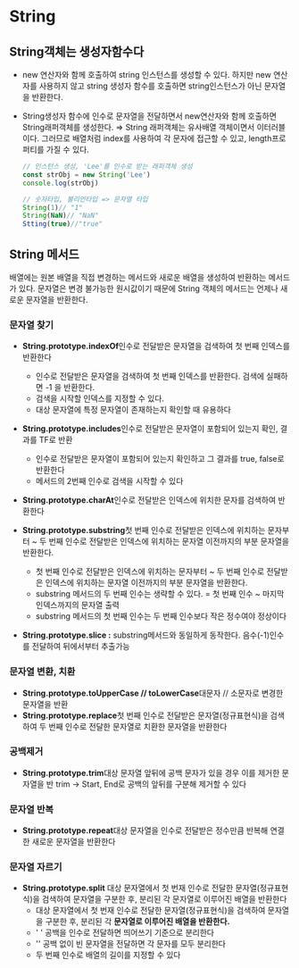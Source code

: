# String

## String객체는 생성자함수다

- new 연산자와 함께 호출하여 string 인스턴스를 생성할 수 있다. 하지만 new 연산자를 사용하지 않고 string 생성자 함수를 호출하면 string인스턴스가 아닌 문자열을 반환한다.
- String생성자 함수에 인수로 문자열을 전달하면서 new연산자와 함께 호출하면 String래퍼객체를 생성한다. ⇒ String 래퍼객체는 유사배열 객체이면서 이터러블이다. 그러므로 배열처럼 index를 사용하여 각 문자에 접근할 수 있고, length프로퍼티를 가질 수 있다.
    
    ```jsx
    // 인스턴스 생성, 'Lee'를 인수로 받는 래퍼객체 생성
    const strObj = new String('Lee')
    console.log(strObj)
    
    // 숫자타입, 불리언타입 => 문자열 타입
    String(1)// "1"
    String(NaN)// "NaN"
    Stting(true)//"true"
    ```

## **String 메서드**

배열에는 원본 배열을 직접 변경하는 메서드와 새로운 배열을 생성하여 반환하는 메서드가 있다.
문자열은 변경 불가능한 원시값이기 때문에 String 객체의 메서드는 언제나 새로운 문자열을 반환한다.

### **문자열 찾기**
- **String.prototype.indexOf**인수로 전달받은 문자열을 검색하여 첫 번째 인덱스를 반환한다
    - 인수로 전달받은 문자열을 검색하여 첫 번째 인덱스를 반환한다. 검색에 실패하면 -1 을 반환한다.
    - 검색을 시작할 인덱스를 지정할 수 있다.
    - 대상 문자열에 특정 문자열이 존재하는지 확인할 때 유용하다
  
- **String.prototype.includes**인수로 전달받은 문자열이 포함되어 있는지 확인, 결과를 TF로 반환
    - 인수로 전달받은 문자열이 포함되어 있는지 확인하고 그 결과를 true, false로 반환한다
    - 메서드의 2번째 인수로 검색을 시작할 수 있다
 
- **String.prototype.charAt**인수로 전달받은 인덱스에 위치한 문자를 검색하여 반환한다
    
- **String.prototype.substring**첫 번째 인수로 전달받은 인덱스에 위치하는 문자부터 ~ 두 번째 인수로 전달받은 인덱스에 위치하는 문자열 이전까지의 부분 문자열을 반환한다.
    - 첫 번째 인수로 전달받은 인덱스에 위치하는 문자부터 ~ 두 번째 인수로 전달받은 인덱스에 위치하는 문자열 이전까지의 부분 문자열을 반환한다.
    - substring 메서드의 두 번째 인수는 생략할 수 있다. = 첫 번째 인수 ~ 마지막 인덱스까지의 문자열 출력
    - substring 메서드의 첫 번째 인수는 두 번째 인수보다 작은 정수여야 정상이다
  

- **String.prototype.slice :** substring메서드와 동일하게 동작한다. 음수(-1)인수를 전달하여 뒤에서부터 추출가능

### **문자열 변환, 치환**
- **String.prototype.toUpperCase // toLowerCase**대문자 // 소문자로 변경한 문자열을 반환
- **String.prototype.replace**첫 번째 인수로 전달받은 문자열(정규표현식)을 검색하여 두 번째 인수로 전달한 문자열로 치환한 문자열을 반환한다
  
### **공백제거**
- **String.prototype.trim**대상 문자열 앞뒤에 공백 문자가 있을 경우 이를 제거한 문자열을 반
    trim → Start, End로 공백의 앞뒤를 구분해 제거할 수 있다
  

### **문자열 반복**

- **String.prototype.repeat**대상 문자열을 인수로 전달받은 정수만큼 반복해 연결한 새로운 문자열을 반환한다

### **문자열 자르기**

- **String.prototype.split** 대상 문자열에서 첫 번재 인수로 전달한 문자열(정규표현식)을 검색하여 문자열을 구분한 후, 분리된 각 문자열로 이루어진 배열을 반환한다
    - 대상 문자열에서 첫 번재 인수로 전달한 문자열(정규표현식)을 검색하여 문자열을 구분한 후, 분리된 각 **문자열로 이루어진 배열을 반환한다.**
    - ' ' 공백을 인수로 전달하면 띄어쓰기 기준으로 분리한다
    - '' 공백 없이 빈 문자열을 전달하면 각 문자를 모두 분리한다
    - 두 번째 인수로 배열의 길이를 지정할 수 있다
    